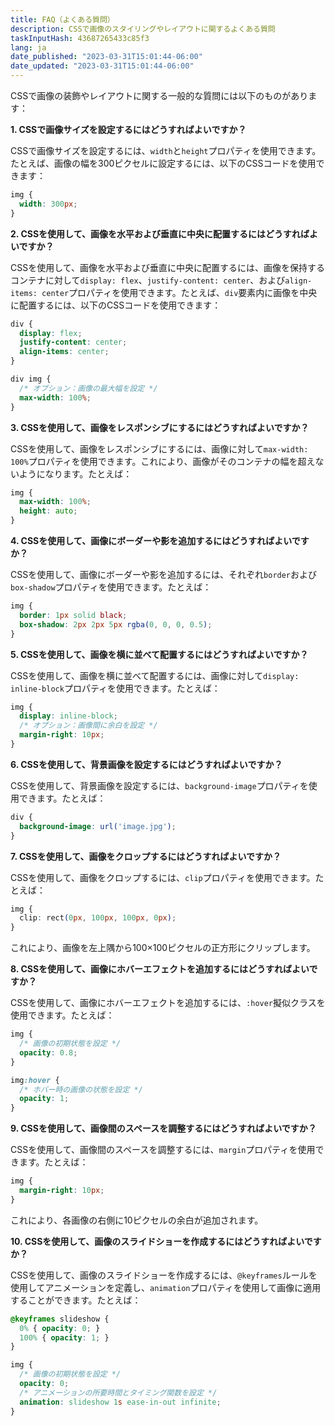 ```yaml
---
title: FAQ（よくある質問）
description: CSSで画像のスタイリングやレイアウトに関するよくある質問
taskInputHash: 43687265433c85f3
lang: ja
date_published: "2023-03-31T15:01:44-06:00"
date_updated: "2023-03-31T15:01:44-06:00"
---
```

CSSで画像の装飾やレイアウトに関する一般的な質問には以下のものがあります：

**1. CSSで画像サイズを設定するにはどうすればよいですか？**

CSSで画像サイズを設定するには、`width`と`height`プロパティを使用できます。たとえば、画像の幅を300ピクセルに設定するには、以下のCSSコードを使用できます：

```css
img {
  width: 300px;
}
``` 

**2. CSSを使用して、画像を水平および垂直に中央に配置するにはどうすればよいですか？**

CSSを使用して、画像を水平および垂直に中央に配置するには、画像を保持するコンテナに対して`display: flex`、`justify-content: center`、および`align-items: center`プロパティを使用できます。たとえば、`div`要素内に画像を中央に配置するには、以下のCSSコードを使用できます：

```css
div {
  display: flex;
  justify-content: center;
  align-items: center;
}

div img {
  /* オプション：画像の最大幅を設定 */
  max-width: 100%;
}
``` 

**3. CSSを使用して、画像をレスポンシブにするにはどうすればよいですか？**

CSSを使用して、画像をレスポンシブにするには、画像に対して`max-width: 100%`プロパティを使用できます。これにより、画像がそのコンテナの幅を超えないようになります。たとえば：

```css
img {
  max-width: 100%;
  height: auto;
}
``` 

**4. CSSを使用して、画像にボーダーや影を追加するにはどうすればよいですか？**

CSSを使用して、画像にボーダーや影を追加するには、それぞれ`border`および`box-shadow`プロパティを使用できます。たとえば：

```css
img {
  border: 1px solid black;
  box-shadow: 2px 2px 5px rgba(0, 0, 0, 0.5);
}
``` 

**5. CSSを使用して、画像を横に並べて配置するにはどうすればよいですか？**

CSSを使用して、画像を横に並べて配置するには、画像に対して`display: inline-block`プロパティを使用できます。たとえば：

```css
img {
  display: inline-block;
  /* オプション：画像間に余白を設定 */
  margin-right: 10px;
}
``` 

**6. CSSを使用して、背景画像を設定するにはどうすればよいですか？**

CSSを使用して、背景画像を設定するには、`background-image`プロパティを使用できます。たとえば：

```css
div {
  background-image: url('image.jpg');
}
``` 

**7. CSSを使用して、画像をクロップするにはどうすればよいですか？**

CSSを使用して、画像をクロップするには、`clip`プロパティを使用できます。たとえば：

```css
img {
  clip: rect(0px, 100px, 100px, 0px);
}
```

これにより、画像を左上隅から100×100ピクセルの正方形にクリップします。 

**8. CSSを使用して、画像にホバーエフェクトを追加するにはどうすればよいですか？**

CSSを使用して、画像にホバーエフェクトを追加するには、`:hover`擬似クラスを使用できます。たとえば：

```css
img {
  /* 画像の初期状態を設定 */
  opacity: 0.8;
}

img:hover {
  /* ホバー時の画像の状態を設定 */
  opacity: 1;
}
``` 

**9. CSSを使用して、画像間のスペースを調整するにはどうすればよいですか？**

CSSを使用して、画像間のスペースを調整するには、`margin`プロパティを使用できます。たとえば：

```css
img {
  margin-right: 10px;
}
```

これにより、各画像の右側に10ピクセルの余白が追加されます。

**10. CSSを使用して、画像のスライドショーを作成するにはどうすればよいですか？**

CSSを使用して、画像のスライドショーを作成するには、`@keyframes`ルールを使用してアニメーションを定義し、`animation`プロパティを使用して画像に適用することができます。たとえば：

```css
@keyframes slideshow {
  0% { opacity: 0; }
  100% { opacity: 1; }
}

img {
  /* 画像の初期状態を設定 */
  opacity: 0;
  /* アニメーションの所要時間とタイミング関数を設定 */
  animation: slideshow 1s ease-in-out infinite;
}
```
